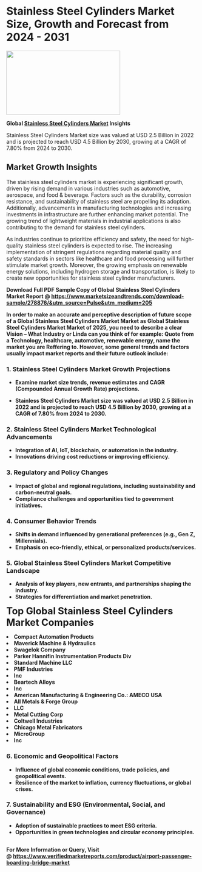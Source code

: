 <H1>Stainless Steel Cylinders Market Size, Growth and Forecast from 2024 - 2031</H1><img class="aligncenter size-medium wp-image-584254" src="https://thirdeyenews.in/wp-content/uploads/2024/09/Global-Market-Research-300x168.jpeg" alt="" width="300" height="168" /><p><strong>Global&nbsp;<a href="https://www.marketsizeandtrends.com/download-sample/278876/&amp;utm_source=Pulse&amp;utm_medium=205">Stainless Steel Cylinders Market</a> Insights</strong></p><p>Stainless Steel Cylinders Market size was valued at USD 2.5 Billion in 2022 and is projected to reach USD 4.5 Billion by 2030, growing at a CAGR of 7.80% from 2024 to 2030.</p><p><h2>Market Growth Insights</h2> <p>The stainless steel cylinders market is experiencing significant growth, driven by rising demand in various industries such as automotive, aerospace, and food & beverage. Factors such as the durability, corrosion resistance, and sustainability of stainless steel are propelling its adoption. Additionally, advancements in manufacturing technologies and increasing investments in infrastructure are further enhancing market potential. The growing trend of lightweight materials in industrial applications is also contributing to the demand for stainless steel cylinders.</p> <p><strong></strong></p> <p>As industries continue to prioritize efficiency and safety, the need for high-quality stainless steel cylinders is expected to rise. The increasing implementation of stringent regulations regarding material quality and safety standards in sectors like healthcare and food processing will further stimulate market growth. Moreover, the growing emphasis on renewable energy solutions, including hydrogen storage and transportation, is likely to create new opportunities for stainless steel cylinder manufacturers.</p> <p><strong></p><p><span class=""><strong>Download Full PDF Sample Copy of Global Stainless Steel Cylinders Market Report</strong> @ <a href="https://www.marketsizeandtrends.com/download-sample/278876/&amp;utm_source=Pulse&amp;utm_medium=205" target="_blank">https://www.marketsizeandtrends.com/download-sample/278876/&amp;utm_source=Pulse&amp;utm_medium=205</a></span></p><p>In order to make an accurate and perceptive description of future scope of a Global&nbsp;Stainless Steel Cylinders Market Market as Global&nbsp;Stainless Steel Cylinders Market Market of 2025, you need to describe a clear Vision &ndash; What Industry or Linda can you think of for example: Quote from a Technology, healthcare, automotive, renewable energy, name the market you are Reffering to. However, some general trends and factors usually impact market reports and their future outlook include:</p><h3>1.&nbsp;<strong>Stainless Steel Cylinders Market Growth Projections</strong></h3><ul><li>Examine market size trends, revenue estimates and CAGR (Compounded Annual Growth Rate) projections.</li><li><p>Stainless Steel Cylinders Market size was valued at USD 2.5 Billion in 2022 and is projected to reach USD 4.5 Billion by 2030, growing at a CAGR of 7.80% from 2024 to 2030.</p></li></ul><h3>2.&nbsp;<strong>Stainless Steel Cylinders Market Technological Advancements</strong></h3><ul><li>Integration of AI, IoT, blockchain, or automation in the industry.</li><li>Innovations driving cost reductions or improving efficiency.</li></ul><h3>3.&nbsp;<strong>Regulatory and Policy Changes</strong></h3><ul><li>Impact of global and regional regulations, including sustainability and carbon-neutral goals.</li><li>Compliance challenges and opportunities tied to government initiatives.</li></ul><h3>4.&nbsp;<strong>Consumer Behavior Trends</strong></h3><ul><li>Shifts in demand influenced by generational preferences (e.g., Gen Z, Millennials).</li><li>Emphasis on eco-friendly, ethical, or personalized products/services.</li></ul><h3>5.&nbsp;<strong>Global Stainless Steel Cylinders Market Competitive Landscape</strong></h3><ul><li>Analysis of key players, new entrants, and partnerships shaping the industry.</li><li>Strategies for differentiation and market penetration.</li></ul><p data-pm-slice="1 1 []"><span style="color: inherit; font-family: inherit; font-size: 25px;">Top Global Stainless Steel Cylinders Market Companies</span></p><div class="" data-test-id=""><p><li>Compact Automation Products</li><li> Maverick Machine & Hydraulics</li><li> Swagelok Company</li><li> Parker Hannifin Instrumentation Products Div</li><li> Standard Machine LLC</li><li> PMF Industries</li><li> Inc</li><li> Beartech Alloys</li><li> Inc</li><li> American Manufacturing & Engineering Co.: AMECO USA</li><li> All Metals & Forge Group</li><li> LLC</li><li> Metal Cutting Corp</li><li> Coltwell Industries</li><li> Chicago Metal Fabricators</li><li> MicroGroup</li><li> Inc</li></p></div><h3>6.&nbsp;<strong>Economic and Geopolitical Factors</strong></h3><ul><li>Influence of global economic conditions, trade policies, and geopolitical events.</li><li>Resilience of the market to inflation, currency fluctuations, or global crises.</li></ul><h3>7.&nbsp;<strong>Sustainability and ESG (Environmental, Social, and Governance)</strong></h3><ul><li>Adoption of sustainable practices to meet ESG criteria.</li><li>Opportunities in green technologies and circular economy principles.</li></ul><h2><strong style="font-size: 14px;">For More Information or Query, Visit @&nbsp;</strong><a style="background-color: #ffffff; font-size: 14px;" href="https://www.marketsizeandtrends.com/report/stainless-steel-cylinders-market/" target="_blank">https://www.verifiedmarketreports.com/product/airport-passenger-boarding-bridge-market</a></h2>
